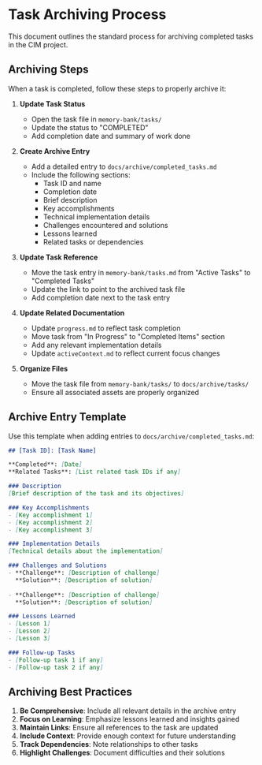 # Task Archiving Process

This document outlines the standard process for archiving completed tasks in the CIM project.

## Archiving Steps

When a task is completed, follow these steps to properly archive it:

1. **Update Task Status**
   - Open the task file in `memory-bank/tasks/`
   - Update the status to "COMPLETED"
   - Add completion date and summary of work done

2. **Create Archive Entry**
   - Add a detailed entry to `docs/archive/completed_tasks.md`
   - Include the following sections:
     - Task ID and name
     - Completion date
     - Brief description
     - Key accomplishments
     - Technical implementation details
     - Challenges encountered and solutions
     - Lessons learned
     - Related tasks or dependencies

3. **Update Task Reference**
   - Move the task entry in `memory-bank/tasks.md` from "Active Tasks" to "Completed Tasks"
   - Update the link to point to the archived task file
   - Add completion date next to the task entry

4. **Update Related Documentation**
   - Update `progress.md` to reflect task completion
   - Move task from "In Progress" to "Completed Items" section
   - Add any relevant implementation details
   - Update `activeContext.md` to reflect current focus changes

5. **Organize Files**
   - Move the task file from `memory-bank/tasks/` to `docs/archive/tasks/`
   - Ensure all associated assets are properly organized

## Archive Entry Template

Use this template when adding entries to `docs/archive/completed_tasks.md`:

```markdown
## [Task ID]: [Task Name]

**Completed**: [Date]
**Related Tasks**: [List related task IDs if any]

### Description
[Brief description of the task and its objectives]

### Key Accomplishments
- [Key accomplishment 1]
- [Key accomplishment 2]
- [Key accomplishment 3]

### Implementation Details
[Technical details about the implementation]

### Challenges and Solutions
- **Challenge**: [Description of challenge]
  **Solution**: [Description of solution]
  
- **Challenge**: [Description of challenge]
  **Solution**: [Description of solution]

### Lessons Learned
- [Lesson 1]
- [Lesson 2]
- [Lesson 3]

### Follow-up Tasks
- [Follow-up task 1 if any]
- [Follow-up task 2 if any]
```

## Archiving Best Practices

1. **Be Comprehensive**: Include all relevant details in the archive entry
2. **Focus on Learning**: Emphasize lessons learned and insights gained
3. **Maintain Links**: Ensure all references to the task are updated
4. **Include Context**: Provide enough context for future understanding
5. **Track Dependencies**: Note relationships to other tasks
6. **Highlight Challenges**: Document difficulties and their solutions 